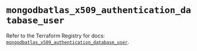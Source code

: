 # `mongodbatlas_x509_authentication_database_user`

Refer to the Terraform Registry for docs: [`mongodbatlas_x509_authentication_database_user`](https://registry.terraform.io/providers/mongodb/mongodbatlas/1.18.1/docs/resources/x509_authentication_database_user).
